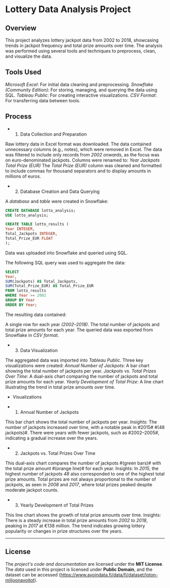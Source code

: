 # Lottery Data Analysis Project

## Overview
This project analyzes lottery jackpot data from 2002 to 2018, showcasing trends in jackpot frequency and total prize amounts over time. The analysis was performed using several tools and techniques to preprocess, clean, and visualize the data.

## Tools Used
*Microsoft Excel*: For initial data cleaning and preprocessing.
*Snowflake (Community Edition)*: For storing, managing, and querying the data using SQL.
*Tableau Public*: For creating interactive visualizations.
*CSV Format*: For transferring data between tools.

## Process

* 1. Data Collection and Preparation

Raw lottery data in Excel format was downloaded.
The data contained unnecessary columns (e.g., notes), which were removed in Excel.
The data was filtered to include only records from *2002 onwards*, as the focus was on euro-denominated jackpots.
Columns were renamed to:
*Year*
*Jackpots*
*Total Prize (EUR)*
The *Total Prize (EUR)* column was cleaned and formatted to include commas for thousand separators and to display amounts in millions of euros.
* 2. Database Creation and Data Querying

A *database* and *table* were created in Snowflake:
```sql
CREATE DATABASE lotto_analysis;
USE lotto_analysis;

CREATE TABLE lotto_results (
Year INTEGER,
Total_Jackpots INTEGER,
Total_Prize_EUR FLOAT
);
```

Data was uploaded into Snowflake and queried using SQL.

The following SQL query was used to aggregate the data:
```sql
SELECT
Year,
SUM(Jackpots) AS Total_Jackpots,
SUM(Total_Prize_EUR) AS Total_Prize_EUR
FROM lotto_results
WHERE Year >= 2002
GROUP BY Year
ORDER BY Year;
```

The resulting data contained:

A single row for each year *(2002–2018)*.
The total number of jackpots and total prize amounts for each year.
The queried data was exported from Snowflake in *CSV format*.

* 3. Data Visualization

The aggregated data was imported into *Tableau Public*.
Three key visualizations were created:
*Annual Number of Jackpots*: A bar chart showing the total number of jackpots per year.
*Jackpots vs. Total Prizes Over Time*: A dual-axis chart comparing the number of jackpots and total prize amounts for each year.
*Yearly Development of Total Prize*: A line chart illustrating the trend in total prize amounts over time.
* Visualizations

* 1. Annual Number of Jackpots

This bar chart shows the total number of jackpots per year.
*Insights:*
The number of jackpots increased over time, with a notable peak in #2015# #(48 jackpots)#.
There were years with fewer jackpots, such as #2002–2005#, indicating a gradual increase over the years.
* 2. Jackpots vs. Total Prizes Over Time

This dual-axis chart compares the number of jackpots #(green bars)# with the total prize amount #(orange line)# for each year.
Insights:
In *2015*, the highest number of jackpots *48* also corresponded to one of the highest total prize amounts.
Total prizes are not always proportional to the number of jackpots, as seen in *2008* and *2017*, where total prizes peaked despite moderate jackpot counts.
* 3. Yearly Development of Total Prizes

This line chart shows the growth of total prize amounts over time.
Insights:
There is a steady increase in total prize amounts from *2002 to 2018*, peaking in *2017* at €138 million.
The trend indicates growing lottery popularity or changes in prize structures over the years.

---

## License

The *project's code and documentation* are licensed under the **MIT License**.  
The *data* used in this project is licensed under **Public Domain**, and the dataset can be accessed (https://www.avoindata.fi/data/fi/dataset/loton-miljoonavoitot).
